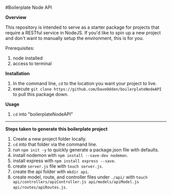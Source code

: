 #Boilerplate Node API

**Overview**

This repository is intended to serve as a starter package for projects that require a RESTful service in NodeJS. If you'd like to spin up a new project and don't want to manually setup the environment, this is for you.

Prerequisites:
1. node installed
2. access to terminal

**Installation**

1. In the command line, `cd` to the location you want your project to live.
2. execute `git clone https://github.com/DaveOdden/boilerplateNodeAPI` to pull this package down.

**Usage**

1. `cd` into "boilerplateNodeAPI"

____

**Steps taken to generate this boilerplate project**

1. Create a new project folder locally.
2. `cd` into that folder via the command line.
3. run `npm init -y` to quickly generate a package.json file with defaults.
4. install nodemon with `npm install --save-dev nodemon`.
5. install express with `npm install express --save`.
6. create `server.js` file with `touch server.js`.
7. create the api folder with `mkdir api`.
8. create model, route, and controller files under `./api/` with `touch api/controllers/apiController.js api/models/apiModel.js api/routes/apiRoutes.js`.
